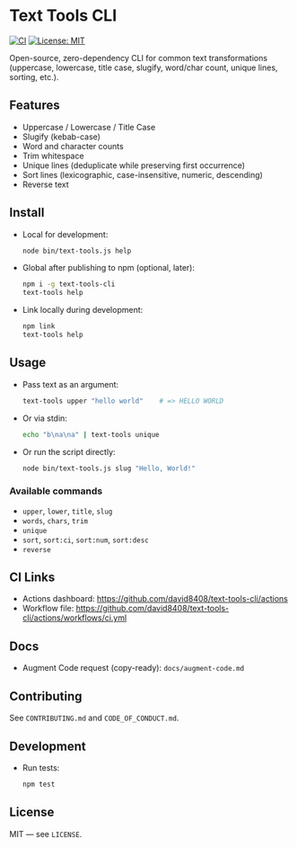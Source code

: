 # Text Tools CLI

[![CI](https://github.com/david8408/text-tools-cli/actions/workflows/ci.yml/badge.svg)](https://github.com/david8408/text-tools-cli/actions)
[![License: MIT](https://img.shields.io/badge/License-MIT-yellow.svg)](LICENSE)

Open-source, zero-dependency CLI for common text transformations (uppercase, lowercase, title case, slugify, word/char count, unique lines, sorting, etc.).

## Features
- Uppercase / Lowercase / Title Case
- Slugify (kebab-case)
- Word and character counts
- Trim whitespace
- Unique lines (deduplicate while preserving first occurrence)
- Sort lines (lexicographic, case-insensitive, numeric, descending)
- Reverse text

## Install
- Local for development:
  ```bash
  node bin/text-tools.js help
  ```
- Global after publishing to npm (optional, later):
  ```bash
  npm i -g text-tools-cli
  text-tools help
  ```
- Link locally during development:
  ```bash
  npm link
  text-tools help
  ```

## Usage
- Pass text as an argument:
  ```bash
  text-tools upper "hello world"    # => HELLO WORLD
  ```
- Or via stdin:
  ```bash
  echo "b\na\na" | text-tools unique
  ```
- Or run the script directly:
  ```bash
  node bin/text-tools.js slug "Hello, World!"
  ```

### Available commands
- `upper`, `lower`, `title`, `slug`
- `words`, `chars`, `trim`
- `unique`
- `sort`, `sort:ci`, `sort:num`, `sort:desc`
- `reverse`

## CI Links
- Actions dashboard: https://github.com/david8408/text-tools-cli/actions
- Workflow file: https://github.com/david8408/text-tools-cli/actions/workflows/ci.yml

## Docs
- Augment Code request (copy-ready): `docs/augment-code.md`

## Contributing
See `CONTRIBUTING.md` and `CODE_OF_CONDUCT.md`.

## Development
- Run tests:
  ```bash
  npm test
  ```

## License
MIT — see `LICENSE`. 